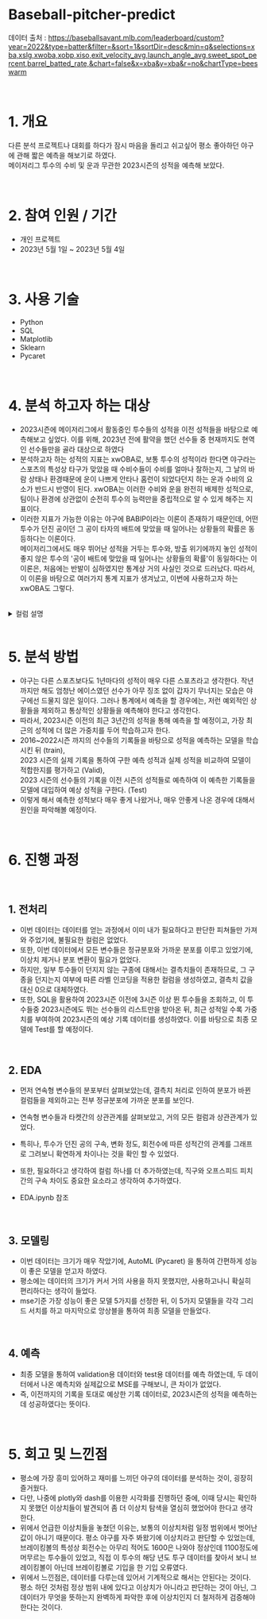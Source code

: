 # Baseball-pitcher-predict

데이터 출처 : https://baseballsavant.mlb.com/leaderboard/custom?year=2022&type=batter&filter=&sort=1&sortDir=desc&min=q&selections=xba,xslg,xwoba,xobp,xiso,exit_velocity_avg,launch_angle_avg,sweet_spot_percent,barrel_batted_rate,&chart=false&x=xba&y=xba&r=no&chartType=beeswarm  


<br />


# 1. 개요
다른 분석 프로젝트나 대회를 하다가 잠시 마음을 돌리고 쉬고싶어 평소 좋아하던 야구에 관해 짧은 예측을 해보기로 하였다.  
메이저리그 투수의 수비 및 운과 무관한 2023시즌의 성적을 예측해 보았다.  



<br />



# 2. 참여 인원 / 기간
* 개인 프로젝트
* 2023년 5월 1일 ~ 2023년 5월 4일


<br />


# 3. 사용 기술
* Python
* SQL
* Matplotlib
* Sklearn
* Pycaret


<br />


# 4. 분석 하고자 하는 대상
* 2023시즌에 메이저리그에서 활동중인 투수들의 성적을 이전 성적들을 바탕으로 예측해보고 싶었다. 이를 위해, 2023년 전에 활약을 했던 선수들 중 현재까지도 현역인 선수들만을 골라 대상으로 하였다
* 분석하고자 하는 성적의 지표는 xwOBA로, 보통 투수의 성적이라 한다면 야구라는 스포츠의 특성상 타구가 맞았을 때 수비수들이 수비를 얼마나 잘하는지, 그 날의 바람 상태나 환경때문에 운이 나쁘게 안타나 홈런이 되었다던지 하는 운과 수비의 요소가 반드시 반영이 된다. xwOBA는 이러한 수비와 운을 완전히 배제한 성적으로, 팀이나 환경에 상관없이 순전히 투수의 능력만을 중립적으로 알 수 있게 해주는 지표이다.
* 이러한 지표가 가능한 이유는 야구에 BABIP이라는 이론이 존재하기 때문인데, 어떤 투수가 던진 공이던 그 공이 타자의 배트에 맞았을 때 일어나는 상황들의 확률은 동등하다는 이론이다.  
메이저리그에서도 매우 뛰어난 성적을 거두는 투수와, 방출 위기에까지 놓인 성적이 좋지 않은 투수의 '공이 배트에 맞았을 때 일어나는 상황들의 확률'이 동일하다는 이 이론은, 처음에는 반발이 심하였지만 통계상 거의 사실인 것으로 드러났다. 따라서, 이 이론을 바탕으로 여러가지 통계 지표가 생겨났고, 이번에 사용하고자 하는 xwOBA도 그렇다.


<br />


<details>
<summary>컬럼 설명</summary>
last_name, first_name, player_id : 선수 이름, id

year : 년도

p_k_percent : 투수의 삼진율

p_bb_percent : 투수의 볼넷율

z_swing_percent : 스트라이크존 안에 던진 공의 스윙 유도율

z_swing_miss_percent : 스트라이크존 안에 던진 공의 헛스윙율

oz_swing_percent : 스트라이크존 밖에 던진 공의 스윙 유도율

oz_swing_miss_percent : 스트라이크존 밖에 던진 공의 헛스윙율

oz_contact_percent : 스트라이크존 밖에서 배트에 맞은 비율

out_zone_percent : 스트라이크존 밖으로 공을 던진 비율

iz_contact_percent : 스트라이크존 안에서 배트에 맞은 비율

in_zone_percent : 스트라이크존 안으로 공을 던진 비율

edge_percent : 스트라이크존 모서리 (보더라인)으로 공을 던진 비율

whiff_percent : 헛스윙 유도율

fastball_avg_speed,fastball_avg_spin,fastball_avg_break : 투수가 던진 직구 계열 투구의 평균 구속, 회전수, 변화정도

breaking_avg_speed,breaking_avg_spin,breaking_avg_break : 투수가 던진 브레이킹볼 (커브, 슬라이더 등)의 평균 구속, 회전수, 변화정도

offspeed_avg_speed,offspeed_avg_spin,offspeed_avg_break : 투수가 던진 오프스피드 피치 (체인지업류)의 평균 구속, 회전수, 변화정도

xwoba : 구하고자 하는 타겟. 수비와 운에 무관하게 기대되는 투수의 성적. 낮을 수록 성적이 좋음
  

</details>

<br />



# 5. 분석 방법
* 야구는 다른 스포츠보다도 1년마다의 성적이 매우 다른 스포츠라고 생각한다. 작년까지만 해도 엄청난 에이스였던 선수가 아무 징조 없이 갑자기 무너지는 모습은 야구에선 드물지 않은 일이다. 그러나 통계에서 예측을 할 경우에는, 저런 예외적인 상황들을 제외하고 통상적인 상황들을 예측해야 한다고 생각한다. 
* 따라서, 2023시즌 이전의 최근 3년간의 성적을 통해 예측을 할 예정이고, 가장 최근의 성적에 더 많은 가중치를 두어 학습하고자 한다.
* 2016~2022시즌 까지의 선수들의 기록들을 바탕으로 성적을 예측하는 모델을 학습 시킨 뒤 (train),  
2023 시즌의 실제 기록을 통하여 구한 예측 성적과 실제 성적을 비교하여 모델이 적합한지를 평가하고 (Valid),  
2023 시즌의 선수들의 기록을 이전 시즌의 성적들로 예측하여 이 예측한 기록들을 모델에 대입하여 예상 성적을 구한다. (Test)
* 이렇게 해서 예측한 성적보다 매우 좋게 나왔거나, 매우 안좋게 나온 경우에 대해서 원인을 파악해볼 예정이다.



<br />


# 6. 진행 과정


<br />


## 1. 전처리
* 이번 데이터는 데이터를 얻는 과정에서 이미 내가 필요하다고 판단한 피쳐들만 가져와 주었기에, 불필요한 컬럼은 없었다. 
* 또한, 이번 데이터에서 모든 변수들은 정규분포와 가까운 분포를 이루고 있었기에, 이상치 제거나 분포 변환이 필요가 없었다.
* 하지만, 일부 투수들이 던지지 않는 구종에 대해서는 결측치들이 존재하므로, 그 구종을 던지는지 여부에 따른 라벨 인코딩을 적용한 컬럼을 생성하였고, 결측치 값을 대신 0으로 대체하였다.
* 또한, SQL을 활용하여 2023시즌 이전에 3시즌 이상 뛴 투수들을 조회하고, 이 투수들중 2023시즌에도 뛰는 선수들의 리스트만을 받아온 뒤, 최근 성적일 수록 가중치를 부여하여 2023시즌의 예상 기록 데이터를 생성하였다. 이를 바탕으로 최종 모델에 Test를 할 예정이다.


<br />


## 2. EDA
* 먼저 연속형 변수들의 분포부터 살펴보았는데, 결측치 처리로 인하여 분포가 바뀐 컬럼들을 제외하고는 전부 정규분포에 가까운 분포를 보인다.
* 연속형 변수들과 타켓간의 상관관계를 살펴보았고, 거의 모든 컬럼과 상관관계가 있었다.
* 특히나, 투수가 던진 공의 구속, 변화 정도, 회전수에 따른 성적간의 관계를 그래프로 그려보니 확연하게 차이나는 것을 확인 할 수 있었다.
* 또한, 필요하다고 생각하여 컬럼 하나를 더 추가하였는데, 직구와 오프스피드 피치 간의 구속 차이도 중요한 요소라고 생각하여 추가하였다.


* EDA.ipynb 참조


<br />


## 3. 모델링
* 이번 데이터는 크기가 매우 작았기에, AutoML (Pycaret) 을 통하여 간편하게 성능이 좋은 모델을 얻고자 하였다.
* 평소에는 데이터의 크기가 커서 거의 사용을 하지 못했지만, 사용하고나니 확실히 편리하다는 생각이 들었다.
* mse기준 가장 성능이 좋은 모델 5가지를 선정한 뒤, 이 5가지 모델들을 각각 그리드 서치를 하고 마지막으로 앙상블을 통하여 최종 모델을 만들었다.


<br />


## 4. 예측
* 최종 모델을 통하여 validation용 데이터와 test용 데이터를 예측 하였는데, 두 데이터에서 나온 예측치와 실제값으로 MSE를 구해보니, 큰 차이가 없었다.
* 즉, 이전까지의 기록을 토대로 예상한 기록 데이터로, 2023시즌의 성적을 예측하는데 성공하였다는 뜻이다.


<br />


# 5. 회고 및 느낀점
* 평소에 가장 흥미 있어하고 재미를 느끼던 야구의 데이터를 분석하는 것이, 굉장히 즐거웠다.
* 다만, 나중에 plotly와 dash를 이용한 시각화를 진행하던 중에, 이때 당시는 확인하지 못했던 이상치들이 발견되어 좀 더 이상치 탐색을 열심히 했었어야 한다고 생각한다.
* 위에서 언급한 이상치들을 놓쳤던 이유는, 보통의 이상치처럼 일정 범위에서 벗어난 값이 아니기 때문이다. 평소 야구를 자주 봐왔기에 이상치라고 판단할 수 있었는데, 브레이킹볼의 특성상 회전수는 아무리 적어도 1600은 나와야 정상인데 1100정도에 머무르는 투수들이 있었고, 직접 이 투수의 해당 년도 투구 데이터를 찾아서 보니 브레이킹볼이 아닌데 브레이킹볼로 기입을 한 기입 오류였다.
* 위에서 느낀점은, 데이터를 다루는데 있어서 기계적으로 해서는 안된다는 것이다. 평소 하던 것처럼 정상 범위 내에 있다고 이상치가 아니라고 판단하는 것이 아닌, 그 데이터가 무엇을 뜻하는지 완벽하게 파악한 후에 이상치인지 더 철저하게 검증해야 한다는 것이다.
